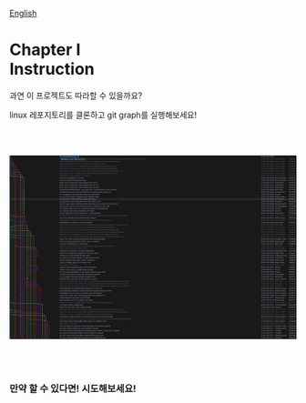 [English](README.md)
# Chapter Ⅰ<br>Instruction

과연 이 프로젝트도 따라할 수 있을까요?

linux 레포지토리를 클론하고 git graph를 실행해보세요!

<br>
<br>

![](../assets/linux.png)

<br>
<br>


### 만약 할 수 있다면! 시도해보세요!
